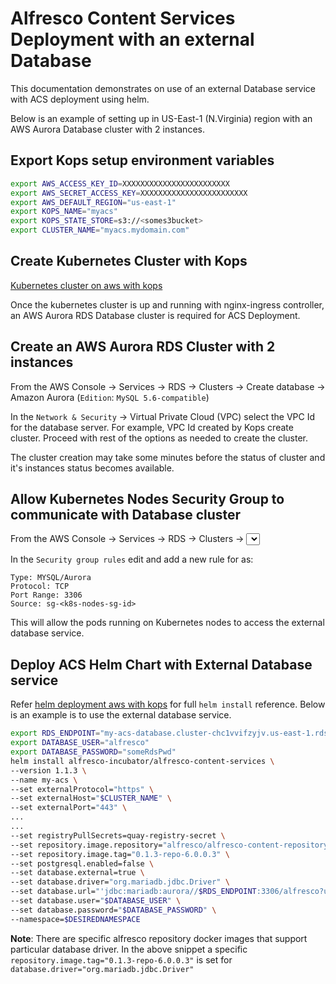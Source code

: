 # Alfresco Content Services Deployment with an external Database

This documentation demonstrates on use of an external Database service with ACS deployment using helm.

Below is an example of setting up in US-East-1 (N.Virginia) region with an AWS Aurora Database cluster with 2 instances.

## Export Kops setup environment variables

```bash
export AWS_ACCESS_KEY_ID=XXXXXXXXXXXXXXXXXXXXXXXX
export AWS_SECRET_ACCESS_KEY=XXXXXXXXXXXXXXXXXXXXXXXX
export AWS_DEFAULT_REGION="us-east-1"
export KOPS_NAME="myacs"
export KOPS_STATE_STORE=s3://<somes3bucket>
export CLUSTER_NAME="myacs.mydomain.com"
```

## Create Kubernetes Cluster with Kops

[Kubernetes cluster on aws with kops](../helm-deployment-aws_kops.md#setting-up-kubernetes-cluster-on-aws-with-kops)

Once the kubernetes cluster is up and running with nginx-ingress controller, an AWS Aurora RDS Database cluster is required for ACS Deployment.

## Create an AWS Aurora RDS Cluster with 2 instances

From the AWS Console -> Services -> RDS -> Clusters -> Create database -> Amazon Aurora (`Edition`: `MySQL 5.6-compatible`)

In the `Network & Security` -> Virtual Private Cloud (VPC) select the VPC Id for the database server.  For example, VPC Id created by Kops create cluster.  Proceed with rest of the options as needed to create the cluster.

The cluster creation may take some minutes before the status of cluster and it's instances status becomes available.

## Allow Kubernetes Nodes Security Group to communicate with Database cluster

From the AWS Console -> Services -> RDS -> Clusters -> <Select Cluster> -> DB Cluster Members
Select the db instance with role `writer`.

In the `Security group rules` edit and add a new rule for as:

```
Type: MYSQL/Aurora
Protocol: TCP
Port Range: 3306
Source: sg-<k8s-nodes-sg-id>
```

This will allow the pods running on Kubernetes nodes to access the external database service.

## Deploy ACS Helm Chart with External Database service

Refer [helm deployment aws with kops](../helm-deployment-aws_kops.md#deploying-alfresco-content-services) for full `helm install` reference.  Below is an example is to use the external database service.

```bash
export RDS_ENDPOINT="my-acs-database.cluster-chc1vvifzyjv.us-east-1.rds.amazonaws.com"
export DATABASE_USER="alfresco"
export DATABASE_PASSWORD="someRdsPwd"
helm install alfresco-incubator/alfresco-content-services \
--version 1.1.3 \
--name my-acs \
--set externalProtocol="https" \
--set externalHost="$CLUSTER_NAME" \
--set externalPort="443" \
...
...
--set registryPullSecrets=quay-registry-secret \
--set repository.image.repository="alfresco/alfresco-content-repository-aws" \
--set repository.image.tag="0.1.3-repo-6.0.0.3" \
--set postgresql.enabled=false \
--set database.external=true \
--set database.driver="org.mariadb.jdbc.Driver" \
--set database.url="'jdbc:mariadb:aurora//$RDS_ENDPOINT:3306/alfresco?useUnicode=yes&characterEncoding=UTF-8'" \
--set database.user="$DATABASE_USER" \
--set database.password="$DATABASE_PASSWORD" \
--namespace=$DESIREDNAMESPACE
```
**Note**: There are specific alfresco repository docker images that support particular database driver. In the above snippet a specific `repository.image.tag="0.1.3-repo-6.0.0.3"` is set for `database.driver="org.mariadb.jdbc.Driver"`
